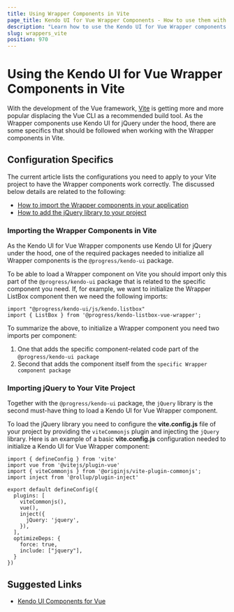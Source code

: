 ```yaml
---
title: Using Wrapper Components in Vite
page_title: Kendo UI for Vue Wrapper Components - How to use them with Vite?
description: "Learn how to use the Kendo UI for Vue Wrapper components when working with Vite."
slug: wrappers_vite
position: 970
---
```


# Using the Kendo UI for Vue Wrapper Components in Vite

With the development of the Vue framework, [Vite](https://vitejs.dev/) is getting more and more popular displacing the Vue CLI as a recommended build tool. As the Wrapper components use Kendo UI for jQuery under the hood, there are some specifics that should be followed when working with the Wrapper components in Vite. 

## Configuration Specifics
The current article lists the configurations you need to apply to your Vite project to have the Wrapper components work correctly. The discussed below details are related to the following: 
* [How to import the Wrapper components in your application](#toc-importing-the-wrapper-components-in-vite)
* [How to add the jQuery library to your project](#toc-importing-jquery-to-your-vite-project)

### Importing the Wrapper Components in Vite

As the Kendo UI for Vue Wrapper components use Kendo UI for jQuery under the hood, one of the required packages needed to initialize all Wrapper components is the `@progress/kendo-ui` package. 

To be able to load a Wrapper component on Vite you should import only this part of the `@progress/kendo-ui` package that is related to the specific component you need. If, for example, we want to initialize the Wrapper ListBox component then we need the following imports: 

```js-no-run
import "@progress/kendo-ui/js/kendo.listbox"
import { ListBox } from '@progress/kendo-listbox-vue-wrapper';
```

To summarize the above, to initialize a Wrapper component you need two imports per component:
1. One that adds the specific component-related code part of the `@progress/kendo-ui package`
1. Second that adds the component itself from the `specific Wrapper component package`

### Importing jQuery to Your Vite Project

Together with the `@progress/kendo-ui` package, the `jQuery` library is the second must-have thing to load a Kendo UI for Vue Wrapper component.

To load the jQuery library you need to configure the **vite.config.js** file of your project by providing the `viteCommonjs` plugin and injecting the `jQuery` library. Here is an example of a basic **vite.config.js** configuration needed to initialize a Kendo UI for Vue Wrapper component:

```js-no-run
import { defineConfig } from 'vite'
import vue from '@vitejs/plugin-vue'
import { viteCommonjs } from '@originjs/vite-plugin-commonjs';
import inject from '@rollup/plugin-inject'

export default defineConfig({
  plugins: [
    viteCommonjs(),
    vue(),
    inject({
      jQuery: 'jquery',
    }),
  ],
  optimizeDeps: {
    force: true,
    include: ["jquery"],
  }
})
```

## Suggested Links

* [Kendo UI Components for Vue](https://www.telerik.com/kendo-vue-ui/components/)
